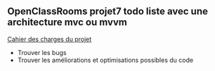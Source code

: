 ## OpenClassRooms projet7 todo liste avec une architecture mvc ou mvvm

[Cahier des charges du projet](https://github.com/Parad0xJ/todolistmvc/wiki "Projet 7 app. todolistmvc")

* Trouver les bugs
* Trouver les améliorations et optimisations possibles du code

